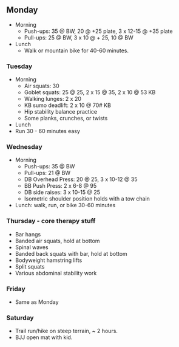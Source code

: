 ## Monday

- Morning
  - Push-ups: 35 @ BW, 20 @ +25 plate, 3 x 12-15 @ +35 plate
  - Pull-ups: 25 @ BW, 3 x 10 @ + 25, 10 @ BW
- Lunch
  - Walk or mountain bike for 40-60 minutes.

### Tuesday
- Morning
  - Air squats: 30
  - Goblet squats: 25 @ 25, 2 x 15 @ 35, 2 x 10 @ 53 KB
  - Walking lunges: 2 x 20
  - KB sumo deadlift: 2 x 10 @ 70# KB
  - Hip stability balance practice
  - Some planks, crunches, or twists
 - Lunch
  - Run 30 - 60 minutes easy
  
 ### Wednesday
 - Morning
   - Push-ups: 35 @ BW
   - Pull-ups: 21 @ BW
   - DB Overhead Press: 20 @ 25, 3 x 10-12 @ 35
   - BB Push Press: 2 x 6-8 @ 95
   - DB side raises: 3 x 10-15 @ 25
   - Isometric shoulder position holds with a tow chain
 - Lunch: walk, run, or bike 30-60 minutes
   
### Thursday - core therapy stuff
- Bar hangs
- Banded air squats, hold at bottom
- Spinal waves
- Banded back squats with bar, hold at bottom
- Bodyweight hamstring lifts
- Split squats
- Various abdominal stability work

### Friday
- Same as Monday

### Saturday
- Trail run/hike on steep terrain, ~ 2 hours.
- BJJ open mat with kid.
